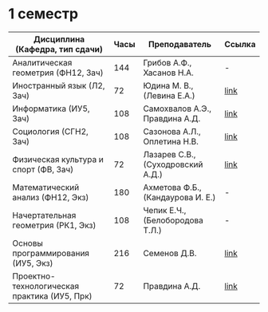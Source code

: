 # 1 семестр

| Дисциплина (Кафедра, тип сдачи) | Часы | Преподаватель | Ссылка |
|---------------------------------|------|---------------|--------|
|Аналитическая геометрия (ФН12, Зач)|144|Грибов А.Ф., Хасанов Н.А.|-|
|Иностранный язык (Л2, Зач)|72|Юдина М. В., (Левина Е.А.)|[link](/1%20course/1%20term/english/)|
|Информатика (ИУ5, Зач)|108|Самохвалов А.Э., Правдина А.Д.|[link](/1%20course/1%20term/programming/labs/)|
|Социология (СГН2, Зач)|108|Сазонова А.Л., Оплетина Н.В.|[link](/1%20course/1%20term/sociology/)|
|Физическая культура и спорт (ФВ, Зач)|72|Лазарев С.В., (Суходровский А.Д.)|[link](/1%20course/1%20term/physical%20education/)|
|Математический анализ (ФН12, Экз)|180|Ахметова Ф.Б., (Кандаурова И. Е.)|-|
|Начертательная геометрия (РК1, Экз)|108|Чепик Е.Ч., (Белобородова Т.Л.)|-|
|Основы программирования (ИУ5, Экз)|216|Семенов Д.В.|[link](/1%20course/1%20term/programming/)|
|Проектно-технологическая практика (ИУ5, Прк)|72|Правдина А.Д.|[link](/1%20course/1%20term/programming/practice/)|
